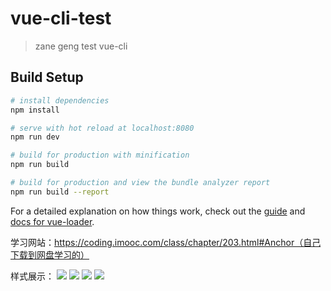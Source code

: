 # vue-cli-test

> zane geng test vue-cli

## Build Setup

``` bash
# install dependencies
npm install

# serve with hot reload at localhost:8080
npm run dev

# build for production with minification
npm run build

# build for production and view the bundle analyzer report
npm run build --report
```

For a detailed explanation on how things work, check out the [guide](http://vuejs-templates.github.io/webpack/) and [docs for vue-loader](http://vuejs.github.io/vue-loader).

学习网站：https://coding.imooc.com/class/chapter/203.html#Anchor（自己下载到网盘学习的）

样式展示：
<img src="https://github.com/ZaneGeng/vue-cli-test-one/blob/master/%E5%9B%BE%E7%89%87%E4%BB%8B%E7%BB%8D/1.jpg?raw=true"/>
<img src="https://github.com/ZaneGeng/vue-cli-test-one/blob/master/%E5%9B%BE%E7%89%87%E4%BB%8B%E7%BB%8D/2.jpg?raw=true"/>
<img src="https://github.com/ZaneGeng/vue-cli-test-one/blob/master/%E5%9B%BE%E7%89%87%E4%BB%8B%E7%BB%8D/3.jpg?raw=true"/>
<img src="https://github.com/ZaneGeng/vue-cli-test-one/blob/master/%E5%9B%BE%E7%89%87%E4%BB%8B%E7%BB%8D/4.jpg?raw=true"/>